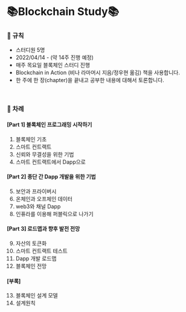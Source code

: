 # 📚Blockchain Study📚

### 📌 규칙
- 스터디원 5명
- 2022/04/14 - (약 14주 진행 예정)
- 매주 목요일 블록체인 스터디 진행
- Blockchain in Action (비나 라마머시 지음/정우현 옮김) 책을 사용합니다.
- 한 주에 한 장(chapter)을 끝내고 공부한 내용에 대해서 토론합니다.

<br>

### 📖 차례
#### [Part 1] 블록체인 프로그래밍 시작하기

1. 블록체인 기초
2. 스마트 컨트랙트
3. 신뢰와 무결성을 위한 기법
4. 스마트 컨트랙트에서 Dapp으로
#### [Part 2] 종단 간 Dapp 개발을 위한 기법

5. 보안과 프라이버시
6. 온체인과 오프체인 데이터
7. web3와 채널 Dapp
8. 인퓨라를 이용해 퍼블릭으로 나가기

#### [Part 3] 로드맵과 향후 발전 전망

9. 자산의 토큰화
10. 스마트 컨트랙트 테스트
11. Dapp 개발 로드맵
12. 블록체인 전망

#### [부록]
13. 블록체인 설계 모델
14. 설계원칙

<br>
